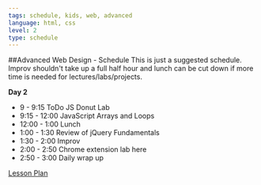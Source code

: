 ```yaml
---
tags: schedule, kids, web, advanced
language: html, css
level: 2
type: schedule
---
```


##Advanced Web Design - Schedule
This is just a suggested schedule. Improv shouldn't take up a full half hour and lunch can be cut down if more time is needed for lectures/labs/projects.

**Day 2**
+ 9 - 9:15 ToDo JS Donut Lab
+ 9:15 - 12:00 JavaScript Arrays and Loops
+ 12:00 - 1:00 Lunch
+ 1:00 - 1:30 Review of jQuery Fundamentals
+ 1:30 - 2:00 Improv
+ 2:00 - 2:50 Chrome extension lab here
+ 2:50 - 3:00 Daily wrap up

[Lesson Plan](https://docs.google.com/a/flatironschool.com/document/d/1sVmfHD2es7Hf52pi26dZ9h0RmCCWtwTjDiQcfMT2Ob0/edit)
